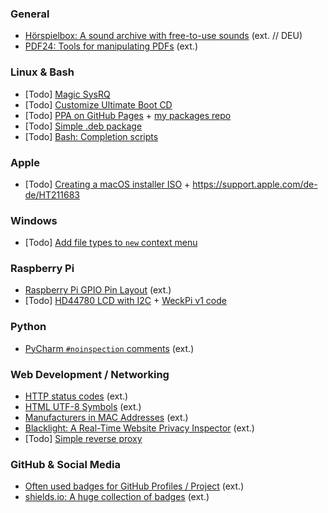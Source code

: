 ### General

- [Hörspielbox: A sound archive with free-to-use sounds](https://www.hoerspielbox.de/) (ext. // DEU)
- [PDF24: Tools for manipulating PDFs](https://tools.pdf24.org/) (ext.)

### Linux & Bash

- [Todo] [Magic SysRQ](https://wiki.ubuntuusers.de/Magic_SysRQ/)
- [Todo] [Customize Ultimate Boot CD](https://wiki.ubuntuusers.de/Howto/Ultimate_Boot_CD_unter_Ubuntu_anpassen/)
- [Todo] [PPA on GitHub Pages](https://assafmo.github.io/2019/05/02/ppa-repo-hosted-on-github.html) + [my packages repo](https://github.com/bennetrr/packages/)
- [Todo] [Simple .deb package](https://linuxconfig.org/easy-way-to-create-a-debian-package-and-local-package-repository/)
- [Todo] [Bash: Completion scripts](https://opensource.com/article/18/3/creating-bash-completion-script/)

### Apple

- [Todo] [Creating a macOS installer ISO](https://osxdaily.com/2020/07/20/how-convert-macos-installer-iso/) + https://support.apple.com/de-de/HT211683

### Windows

- [Todo] [Add file types to `new` context menu](https://praxistipps.chip.de/rechtsklick-neu-dateitypen-im-kontextmenue-erstellen-und-aendern_20419/)

### Raspberry Pi

- [Raspberry Pi GPIO Pin Layout](https://pinout.xyz/) (ext.)
- [Todo] [HD44780 LCD with I2C](https://tutorials-raspberrypi.de/hd44780-lcd-display-per-i2c-mit-dem-raspberry-pi-ansteuern/) + [WeckPi v1 code](https://github.com/bennetrr/weckpi/tree/archive/v1/weckpi-base/)

### Python

- [PyCharm `#noinspection` comments](https://www.jetbrains.com/help/pycharm/disabling-and-enabling-inspections.html#comments-ref) (ext.)

### Web Development / Networking

- [HTTP status codes](https://en.wikipedia.org/wiki/List_of_HTTP_status_codes) (ext.)
- [HTML UTF-8 Symbols](https://www.toptal.com/designers/htmlarrows/arrows/) (ext.)
- [Manufacturers in MAC Addresses](https://standards-oui.ieee.org/oui/oui.txt) (ext.)
- [Blacklight: A Real-Time Website Privacy Inspector](https://themarkup.org/blacklight/) (ext.)
- [Todo] [Simple reverse proxy](https://medium.com/nerd-for-tech/how-to-host-multiple-websites-on-a-single-server-c2a94a45feb9)

### GitHub & Social Media

- [Often used badges for GitHub Profiles / Project](https://github.com/Envoy-VC/awesome-badges/) (ext.)
- [shields.io: A huge collection of badges](https://shields.io/) (ext.)